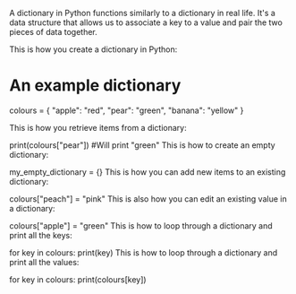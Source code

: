 A dictionary in Python functions similarly to a dictionary in real life. It's a data structure that allows us to associate a key to a value and pair the two pieces of data together.

This is how you create a dictionary in Python:

# An example dictionary
colours = {
    "apple": "red", 
    "pear": "green", 
    "banana": "yellow"
}

This is how you retrieve items from a dictionary:

print(colours["pear"])
#Will print "green"
This is how to create an empty dictionary:

my_empty_dictionary = {}
This is how you can add new items to an existing dictionary:

colours["peach"] = "pink"
This is also how you can edit an existing value in a dictionary:

colours["apple"] = "green"
This is how to loop through a dictionary and print all the keys:

for key in colours:
    print(key)
This is how to loop through a dictionary and print all the values:

for key in colours:
    print(colours[key])